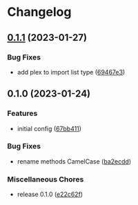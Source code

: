 # Changelog

## [0.1.1](https://github.com/devopsarr/whisparr-go/compare/v0.1.0...v0.1.1) (2023-01-27)


### Bug Fixes

* add plex to import list type ([69467e3](https://github.com/devopsarr/whisparr-go/commit/69467e3df5b82a1d82cba0dc4e5cf206fc24c3ad))

## 0.1.0 (2023-01-24)


### Features

* initial config ([67bb411](https://github.com/devopsarr/whisparr-go/commit/67bb4115399715a36da7d366e946001f0e93a0cf))


### Bug Fixes

* rename methods CamelCase ([ba2ecdd](https://github.com/devopsarr/whisparr-go/commit/ba2ecdd1ccac1551765663b28acb27db5b008d51))


### Miscellaneous Chores

* release 0.1.0 ([e22c62f](https://github.com/devopsarr/whisparr-go/commit/e22c62f9d3bcd355598ef3364429188d35784c9e))
